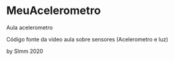 # MeuAcelerometro
Aula acelerometro

Código fonte da video aula sobre sensores (Acelerometro e luz)

by Slmm
2020

